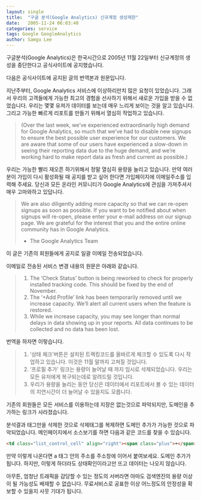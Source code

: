 ```yaml
---
layout: single
title:  "구글 분석(Google Analytics) 신규계정 생성제한"
date:   2005-11-24 06:03:40
categories: service
tags: Google GoogleAnalytics
author: Samgu Lee
---
```

구글분석(Google Analytics)은 한국시간으로 2005년 11월 22일부터 신규계정의 생성을 중단한다고 공식사이트에 공지했습니다.

다음은 공식사이트에 공지된 글의 번역본과 원문입니다.

지난주부터, Google Analytics 서비스에 이상하리만치 많은 요청이 있었습니다. 그래서 우리의 고객들에게 가능한 최고의 경험을 선사하기 위해서 새로운 가입을 받을 수 없었습니다. 우리는 몇몇 유져가 데이터를 보는데 매우 느리게 보이는 것을 알고 있습니다. 그리고 가능한 빠르게 리포트를 만들기 위해서 열심히 작업하고 있습니다.

> (Over the last week, we’ve experienced extraordinarily high demand for Google Analytics, so much that we’ve had to disable new signups to ensure the best possible user experience for our customers. We are aware that some of our users have experienced a slow-down in seeing their reporting data due to the huge demand, and we’re working hard to make report data as fresh and current as possible.)

우리는 가능한 빨리 재오픈 하기위해서 정말 열심히 용량을 늘리고 있습니다. 만약 여러분이 가입이 다시 활성화될 때 공지를 받고 싶어 한다면 가입페이지에 이메일주소를 입력해 주세요. 당신과 모든 온라인 커뮤니티가 Google Analytics에 관심을 가져주셔서 매우 고마와하고 있답니다.

> We are also diligently adding more capacity so that we can re-open signups as soon as possible. If you want to be notified about when signups will re-open, please enter your e-mail address on our signup page. We are grateful for the interest that you and the entire online community has in Google Analytics.
> - The Google Analytics Team


이 글은 기존의 회원들에게 공지로 일괄 이메일 전송되었습니다.

이메일로 전송된 서비스 변경 내용의 원문은 아래와 같습니다.

> 1. The ‘Check Status’ button is being reworked to check for properly installed tracking code. This should be fixed by the end of November.
> 2. The ‘+Add Profile’ link has been temporarily removed until we increase capacity. We’ll alert all current users when the feature is restored.
> 3. While we increase capacity, you may see longer than normal delays in data showing up in your reports. All data continues to be collected and no data has been lost.

번역을 하자면 이렇습니다.

> 1. &#8216;상태 체크'버튼은 설치된 트랙킹코드를 올바르게 체크할 수 있도록 다시 작업하고 있습니다. 이것은 11월 말까지 고쳐질 것입니다.
> 2. &#8216;프로필 추가' 링크는 용량이 늘어날 때 까지 임시로 삭제되었습니다. 우리는 모든 유저에게 복구되는데로 알려드릴 것입니다.
> 3. 우리가 용량을 늘리는 동안 당신은 데이터에서 리포트에서 볼 수 있는 데이터의 지연시간이 더 늘어날 수 있을지도 모릅니다.

기존의 회원들은 모든 서비스를 이용하는데 지장은 없는것으로 파악되지만, 도메인을 추가하는 링크가 사라졌습니다.

분석결과 태그만을 삭제한 것으로 삭제태그를 복제하면 도메인 추가가 가능한 것으로 파악되었습니다. 메인페이지에서 소스보기를 하면 다음과 같은 코드를 찾을 수 있습니다.

```html
<td class="list_control_cell" align="right"><span class="plus">+</span>&nbsp;<a href="admin?vid=1151&scid=179509" class="normal">웹사이트 프로필 추가</a>
```
만약 이렇게 나온다면 a 태그 안의 주소를 주소창에 이어서 붙여보세요. 도메인 추가가 됩니다. 하지만, 이렇게 하더라도 상태확인이라고만 뜨고 데이터는 나오지 않습니다.

아무튼, 엄청난 트래픽을 감당할 수 있는 정도의 서버라면 아마도 검색엔진의 용량 이상이 될 가능성도 배재할 수 없습니다. 무료서비스로 공표한 이상 어느정도의 안정성을 확보할 수 있을지 사뭇 기대가 됩니다.
